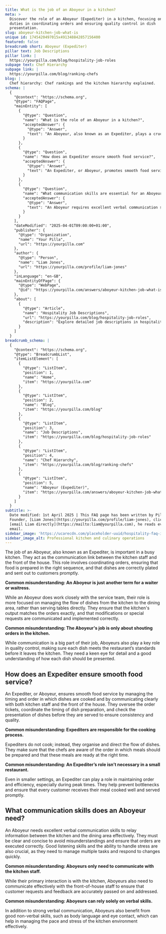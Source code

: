 ```yaml
---
title: What is the job of an Aboyeur in a kitchen?
meta: >
  Discover the role of an Aboyeur (Expediter) in a kitchen, focusing on their
  duties in coordinating orders and ensuring quality control in dish
  presentation.
slug: aboyeur-kitchen-job-what-is
unique id: 1745420497015x491348842857156400
featured: false
breadcrumb short: Aboyeur (Expediter)
pillar text: Job Descriptions
pillar link: |
  https://yourpilla.com/blog/hospitality-job-roles
subpage text: Chef Hierarchy
subpage link: |
  https://yourpilla.com/blog/ranking-chefs
blog: |
  Chef hierarchy: Chef rankings and the kitchen hierarchy explained.
schema: |
  {
    "@context": "https://schema.org",
    "@type": "FAQPage",
    "mainEntity": [
      {
        "@type": "Question",
        "name": "What is the role of an Aboyeur in a kitchen?",
        "acceptedAnswer": {
          "@type": "Answer",
          "text": "An Aboyeur, also known as an Expediter, plays a crucial role in a busy kitchen by acting as the communication link between kitchen staff and the front of the house. This individual coordinates orders, ensures that food is prepared in the correct sequence, and ensures that dishes are properly plated and delivered in a timely manner. They manage the flow of dishes, ensuring that the kitchen's output matches orders and that special requests are communicated and implemented correctly. Aboyeurs also oversee quality control, confirming each dish meets the restaurant's standards."
        }
      },
      {
        "@type": "Question",
        "name": "How does an Expediter ensure smooth food service?",
        "acceptedAnswer": {
          "@type": "Answer",
          "text": "An Expediter, or Aboyeur, promotes smooth food service by managing the order and timing of dishes, coordinating with both kitchen and front-of-house staff. They oversee order tickets, direct the preparation timing, and check each dish's presentation before service to maintain consistency and quality. Expediters organize the kitchen flow to ensure meals are prepared and served at the appropriate times, enhancing efficiency and customer satisfaction, even during busy periods."
        }
      },
      {
        "@type": "Question",
        "name": "What communication skills are essential for an Aboyeur?",
        "acceptedAnswer": {
          "@type": "Answer",
          "text": "An Aboyeur requires excellent verbal communication skills to effectively relay important information between the kitchen and dining area. They must be clear and concise to prevent misunderstandings and ensure accurate execution of orders. Strong listening skills and stress management are also vital, as Aboyeurs handle multiple tasks and sudden changes. Additionally, effective non-verbal communication skills, like body language and eye contact, are beneficial in managing the kitchen's pace and stress."
        }
      }
    ],
    "dateModified": "2025-04-01T09:00:00+01:00",
    "publisher": {
      "@type": "Organization",
      "name": "Your Pilla",
      "url": "https://yourpilla.com"
    },
    "author": {
      "@type": "Person",
      "name": "Liam Jones",
      "url": "https://yourpilla.com/profile/liam-jones"
    },
    "inLanguage": "en-GB",
    "mainEntityOfPage": {
      "@type": "WebPage",
      "@id": "https://yourpilla.com/answers/aboyeur-kitchen-job-what-is"
    },
    "about": [
      {
        "@type": "Article",
        "name": "Hospitality Job Descriptions",
        "url": "https://yourpilla.com/blog/hospitality-job-roles",
        "description": "Explore detailed job descriptions in hospitality, including roles, duties, and skills required, to better understand various positions and their responsibilities within a business."
      }
    ]
  }
breadcrumb_schema: |
  {
    "@context": "https://schema.org",
    "@type": "BreadcrumbList",
    "itemListElement": [
      {
        "@type": "ListItem",
        "position": 1,
        "name": "Home",
        "item": "https://yourpilla.com"
      },
      {
        "@type": "ListItem",
        "position": 2,
        "name": "Blog",
        "item": "https://yourpilla.com/blog"
      },
      {
        "@type": "ListItem",
        "position": 3,
        "name": "Job Descriptions",
        "item": "https://yourpilla.com/blog/hospitality-job-roles"
      },
      {
        "@type": "ListItem",
        "position": 4,
        "name": "Chef Hierarchy",
        "item": "https://yourpilla.com/blog/ranking-chefs"
      },
      {
        "@type": "ListItem",
        "position": 5,
        "name": "Aboyeur (Expediter)",
        "item": "https://yourpilla.com/answers/aboyeur-kitchen-job-what-is"
      }
    ]
  }
subtitle: >-
  Date modified: 1st April 2025 | This FAQ page has been written by Pilla
  Founder, [Liam Jones](https://yourpilla.com/profile/liam-jones), click to
  [email Liam directly](https://mailto:liam@yourpilla.com), he reads every
  email.
sidebar_image: 'https://ucarecdn.com/placeholder-uuid/hospitality-faq-image.jpg'
sidebar_image_alt: Professional kitchen and culinary operations
---
```

The job of an Aboyeur, also known as an Expediter, is important in a busy kitchen. They act as the communication link between the kitchen staff and the front of the house. This role involves coordinating orders, ensuring that food is prepared in the right sequence, and that dishes are correctly plated and sent out to customers promptly.

**Common misunderstanding: An Aboyeur is just another term for a waiter or waitress.**

While an Aboyeur does work closely with the service team, their role is more focused on managing the flow of dishes from the kitchen to the dining area, rather than serving tables directly. They ensure that the kitchen's output matches the orders exactly, and that modifications or special requests are communicated and implemented correctly.

**Common misunderstanding: The Aboyeur's job is only about shouting orders in the kitchen.**

While communication is a big part of their job, Aboyeurs also play a key role in quality control, making sure each dish meets the restaurant’s standards before it leaves the kitchen. They need a keen eye for detail and a good understanding of how each dish should be presented.

## How does an Expediter ensure smooth food service?

An Expediter, or Aboyeur, ensures smooth food service by managing the timing and order in which dishes are cooked and by communicating clearly with both kitchen staff and the front of the house. They oversee the order tickets, coordinate the timing of dish preparation, and check the presentation of dishes before they are served to ensure consistency and quality.

**Common misunderstanding: Expediters are responsible for the cooking process.**

Expediters do not cook; instead, they organise and direct the flow of dishes. They make sure that the chefs are aware of the order in which meals should be prepared and that these meals are ready at the right time.

**Common misunderstanding: An Expediter’s role isn’t necessary in a small restaurant.**

Even in smaller settings, an Expediter can play a role in maintaining order and efficiency, especially during peak times. They help prevent bottlenecks and ensure that every customer receives their meal cooked well and served promptly.

## What communication skills does an Aboyeur need?

An Aboyeur needs excellent verbal communication skills to relay information between the kitchen and the dining area effectively. They must be clear and concise to avoid misunderstandings and ensure that orders are executed correctly. Good listening skills and the ability to handle stress are also crucial, as they need to manage multiple tasks and respond to changes quickly.

**Common misunderstanding: Aboyeurs only need to communicate with the kitchen staff.**

While their primary interaction is with the kitchen, Aboyeurs also need to communicate effectively with the front-of-house staff to ensure that customer requests and feedback are accurately passed on and addressed.

**Common misunderstanding: Aboyeurs can rely solely on verbal skills.**

In addition to strong verbal communication, Aboyeurs also benefit from good non-verbal skills, such as body language and eye contact, which can help in managing the pace and stress of the kitchen environment effectively.
